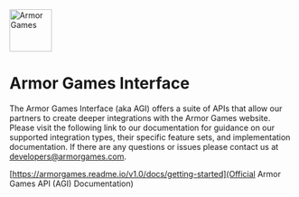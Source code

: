 <img src="https://files.armorgames.com/misc/ag_logo_horizontal_black.png" height="75" alt="Armor Games">

# Armor Games Interface

The Armor Games Interface (aka AGI) offers a suite of APIs that allow our 
partners to create deeper integrations with the Armor Games website. Please visit the 
following link to our documentation for guidance on our supported 
integration types, their specific feature sets, and implementation documentation. 
If there are any questions or issues please contact us at [developers@armorgames.com​](mailto:developers@armorgames.com​).


[https://armorgames.readme.io/v1.0/docs/getting-started](Official Armor Games API (AGI) Documentation)
